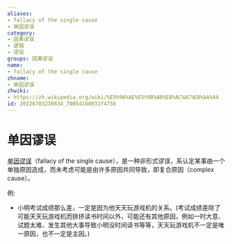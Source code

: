 ```yaml
---
aliases:
- fallacy of the single cause
- 单因谬误
category:
- 因果谬误
- 逻辑
- 谬误
groups: 因果谬误
name:
- fallacy of the single cause
zhname:
- 单因谬误
zhwiki:
- https://zh.wikipedia.org/wiki/%E5%96%AE%E5%9B%A0%E8%AC%AC%E8%AA%A4
id: 20220703230834_70054160031f475b
---
```


# 单因谬误

[单因谬误](https://zh.wikipedia.org/wiki/%E5%96%AE%E5%9B%A0%E8%AC%AC%E8%AA%A4)（fallacy of the single cause），是一种非形式谬误，系认定某事由一个单独原因造成，而未考虑可能是由许多原因共同导致，即复合原因（complex cause）。

例:
- 小明考试成绩那么差，一定是因为他天天玩游戏机的关系。(考试成绩差除了可能天天玩游戏机而排挤读书时间以外，可能还有其他原因，例如一时大意、试题太难、发生其他大事导致小明没时间读书等等，天天玩游戏机不一定是唯一原因，也不一定是主因。)